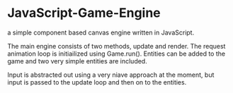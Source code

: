 JavaScript-Game-Engine
======================

a simple component based canvas engine written in JavaScript.  

The main engine consists of two methods, update and render. The request animation loop is initiailized using Game.run().
Entities can be added to the game and two very simple entities are included. 

Input is abstracted out using a very niave approach at the moment, but input is passed to the update loop and then
on to the entities.

